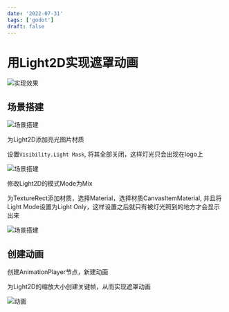 ```yaml
---
date: '2022-07-31'
tags: ['godot']
draft: false
---
```


# 用Light2D实现遮罩动画

<img alt="实现效果" src="https://cdn.ipfsscan.io/weibo/large/005ZoLfCgy1hqi5fh6d19j30ko0dk0tb.jpg" data-id="20240608190121" />

## 场景搭建

<img alt="场景搭建" src="https://cdn.ipfsscan.io/weibo/large/005ZoLfCgy1hqi5fpkxonj306q04gaae.jpg" data-id="20240608190134" />

为Light2D添加亮光图片材质

设置`Visibility.Light Mask`, 将其全部关闭，这样灯光只会出现在logo上

<img alt="场景搭建" src="https://cdn.ipfsscan.io/weibo/large/005ZoLfCgy1hqi5fx1mwnj30lg0bwgn3.jpg" data-id="20240608190146" />

修改Light2D的模式Mode为Mix

为TextureRect添加材质，选择Material，选择材质CanvasItemMaterial, 并且将Light Mode设置为Light Only，这样设置之后就只有被灯光照到的地方才会显示出来

<img alt="场景搭建" src="https://cdn.ipfsscan.io/weibo/large/005ZoLfCgy1hqi5g53svcj30hy0c60u0.jpg" data-id="20240608190159" />

## 创建动画

创建AnimationPlayer节点，新建动画

为Light2D的缩放大小创建关键帧，从而实现遮罩动画

<img alt="动画" src="https://cdn.ipfsscan.io/weibo/large/005ZoLfCgy1hqi5ge8p56j30a204st99.jpg" data-id="20240608190213" />